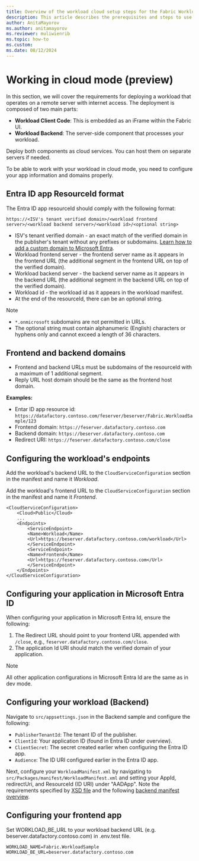 ```yaml
---
title: Overview of the workload cloud setup steps for the Fabric Workload Development Kit
description: This article describes the prerequisites and steps to use a cloud environment with the Workload Development Kit.
author: AnitaMayorov
ms.author: anitamayorov
ms.reviewer: muliwienrib
ms.topic: how-to
ms.custom:
ms.date: 08/12/2024
---
```


# Working in cloud mode (preview)

In this section, we will cover the requirements for deploying a workload that operates on a remote server with internet access. The deployment is composed of two main parts:

- **Workload Client Code**: This is embedded as an iFrame within the Fabric UI.
- **Workload Backend**: The server-side component that processes your workload.

Deploy both components as cloud services. You can host them on separate servers if needed.

To be able to work with your workload in cloud mode, you need to configure your app information and domains properly. 

## Entra ID app ResourceId format

The Entra ID app resourceId should comply with the following format:
```
https://<ISV's tenant verified domain>/<workload frontend server>/<workload backend server>/<workload id>/<optional string>
```
- ISV's tenant verified domain -  an exact match of the verified domain in the publisher's tenant without any prefixes or subdomains. [Learn how to add a custom domain to Microsoft Entra](https://learn.microsoft.com/en-us/entra/fundamentals/add-custom-domain).
- Workload frontend server - the frontend server name as it appears in the frontend URL (the additional segment in the frontend URL on top of the verified domain).
- Workload backend server - the backend server name as it appears in the backend URL (the additional segment in the backend URL on top of the verified domain).
- Workload id - the workload id as it appears in the workload manifest.
- At the end of the resourceId, there can be an optional string.

> [!NOTE]
> - `*.onmicrosoft` subdomains are not permitted in URLs.
> - The optional string must contain alphanumeric (English) characters or hyphens only and cannot exceed a length of 36 characters.

## Frontend and backend domains

- Frontend and backend URLs must be subdomains of the resourceId with a maximum of 1 additional segment.
- Reply URL host domain should be the same as the frontend host domain.

**Examples:**
- Entar ID app resource id: `https://datafactory.contoso.com/feserver/beserver/Fabric.WorkloadSample/123`
- Frontend domain: `https://feserver.datafactory.contoso.com`
- Backend domain: `https://beserver.datafactory.contoso.com`
- Redirect URI: `https://feserver.datafactory.contoso.com/close`

## Configuring the workload's endpoints
Add the workload's backend URL to the `CloudServiceConfiguration` section in the manifest and name it *Workload*.

Add the workload's frontend URL to the `CloudServiceConfiguration` section in the manifest and name it *Frontend*.
```
<CloudServiceConfiguration>
    <Cloud>Public</Cloud>
    ...
    <Endpoints>
        <ServiceEndpoint>
        <Name>Workload</Name>
        <Url>https://beserver.datafactory.contoso.com/workload</Url>
        </ServiceEndpoint>
        <ServiceEndpoint>
        <Name>Frontend</Name>
        <Url>https://feserver.datafactory.contoso.com</Url>
        </ServiceEndpoint>
    </Endpoints>
</CloudServiceConfiguration>
```

## Configuring your application in Microsoft Entra ID
When configuring your application in Microsoft Entra Id, ensure the following:
1. The Redirect URL should point to your frontend URL appended with `/close`, e.g., `feserver.datafactory.contoso.com/close`.
2. The application Id URI should match the verified domain of your application.

> [!NOTE]
> All other application configurations in Microsoft Entra Id are the same as in dev mode.

## Configuring your workload (Backend)
Navigate to `src/appsettings.json` in the Backend sample and configure the following:
- `PublisherTenantId`: The tenant ID of the publisher.
- `ClientId`: Your application ID (found in Entra ID under overview).
- `ClientSecret`: The secret created earlier when configuring the Entra ID app.
- `Audience`: The ID URI configured earlier in the Entra ID app.

Next, configure your `WorkloadManifest.xml` by navigating to `src/Packages/manifest/WorkloadManifest.xml` and setting your AppId, redirectUri, and ResourceId (ID URI) under "AADApp".
Note the requirements specified by [XSD file](https://github.com/microsoft/Microsoft-Fabric-workload-development-sample/blob/main/Backend/src/Packages/manifest/WorkloadDefinition.xsd) and the following [backend manifest overview](backend-manifest.md).

## Configuring your frontend app
Set WORKLOAD_BE_URL to your workload backend URL (e.g. beserver.datafactory.contoso.com) in .env.test file.
```
WORKLOAD_NAME=Fabric.WorkloadSample
WORKLOAD_BE_URL=beserver.datafactory.contoso.com
```
